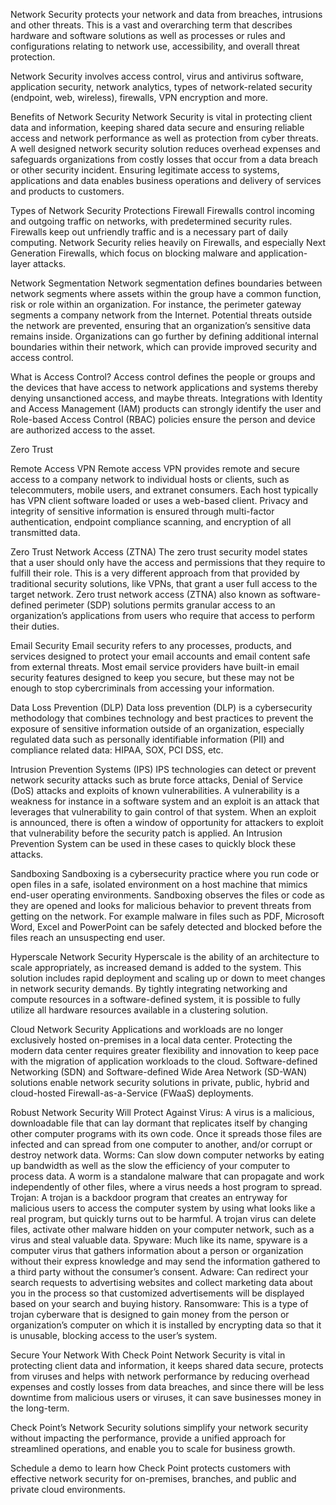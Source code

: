 Network Security protects your network and data from breaches, intrusions and other threats. This is a vast and overarching term that describes hardware and software solutions as well as processes or rules and configurations relating to network use, accessibility, and overall threat protection.

Network Security involves access control, virus and antivirus software, application security, network analytics, types of network-related security (endpoint, web, wireless), firewalls, VPN encryption and more.

Benefits of Network Security
Network Security is vital in protecting client data and information, keeping shared data secure and ensuring reliable access and network performance as well as protection from cyber threats. A well designed network security solution reduces overhead expenses and safeguards organizations from costly losses that occur from a data breach or other security incident. Ensuring legitimate access to systems, applications and data enables business operations and delivery of services and products to customers.

Types of Network Security Protections
Firewall
Firewalls control incoming and outgoing traffic on networks, with predetermined security rules. Firewalls keep out unfriendly traffic and is a necessary part of daily computing. Network Security relies heavily on Firewalls, and especially Next Generation Firewalls, which focus on blocking malware and application-layer attacks.

 

Network Segmentation
Network segmentation defines boundaries between network segments where assets within the group have a common function, risk or role within an organization. For instance, the perimeter gateway segments a company network from the Internet. Potential threats outside the network are prevented, ensuring that an organization’s sensitive data remains inside. Organizations can go further by defining additional internal boundaries within their network, which can provide improved security and access control.

 

What is Access Control?
Access control defines the people or groups and the devices that have access to network applications and systems thereby denying unsanctioned access, and maybe threats. Integrations with Identity and Access Management (IAM) products can strongly identify the user and Role-based Access Control (RBAC) policies ensure the person and device are authorized access to the asset.

Zero Trust

Remote Access VPN
Remote access VPN provides remote and secure access to a company network to individual hosts or clients, such as telecommuters, mobile users, and extranet consumers. Each host typically has VPN client software loaded or uses a web-based client. Privacy and integrity of sensitive information is ensured through multi-factor authentication, endpoint compliance scanning, and encryption of all transmitted data.

 

Zero Trust Network Access (ZTNA)
The zero trust security model states that a user should only have the access and permissions that they require to fulfill their role. This is a very different approach from that provided by traditional security solutions, like VPNs, that grant a user full access to the target network. Zero trust network access (ZTNA) also known as software-defined perimeter (SDP) solutions permits granular access to an organization’s applications from users who require that access to perform their duties.

 

Email Security
Email security refers to any processes, products, and services designed to protect your email accounts and email content safe from external threats. Most email service providers have built-in email security features designed to keep you secure, but these may not be enough to stop cybercriminals from accessing your information.

 

Data Loss Prevention (DLP)
Data loss prevention (DLP) is a cybersecurity methodology that combines technology and best practices to prevent the exposure of sensitive information outside of an organization, especially regulated data such as personally identifiable information (PII) and compliance related data: HIPAA, SOX, PCI DSS, etc.

 

Intrusion Prevention Systems (IPS)
IPS technologies can detect or prevent network security attacks such as brute force attacks, Denial of Service (DoS) attacks and exploits of known vulnerabilities. A vulnerability is a weakness for instance in a software system and an exploit is an attack that leverages that vulnerability to gain control of that system. When an exploit is announced, there is often a window of opportunity for attackers to exploit that vulnerability before the security patch is applied. An Intrusion Prevention System can be used in these cases to quickly block these attacks.

 

Sandboxing
Sandboxing is a cybersecurity practice where you run code or open files in a safe, isolated environment on a host machine that mimics end-user operating environments. Sandboxing observes the files or code as they are opened and looks for malicious behavior to prevent threats from getting on the network. For example malware in files such as PDF, Microsoft Word, Excel and PowerPoint can be safely detected and blocked before the files reach an unsuspecting end user.

 

Hyperscale Network Security
Hyperscale is the ability of an architecture to scale appropriately, as increased demand is added to the system. This solution includes rapid deployment and scaling up or down to meet changes in network security demands. By tightly integrating networking and compute resources in a software-defined system, it is possible to fully utilize all hardware resources available in a clustering solution.

 

Cloud Network Security
Applications and workloads are no longer exclusively hosted on-premises in a local data center. Protecting the modern data center requires greater flexibility and innovation to keep pace with the migration of application workloads to the cloud. Software-defined Networking (SDN) and Software-defined Wide Area Network (SD-WAN) solutions enable network security solutions in private, public, hybrid and cloud-hosted Firewall-as-a-Service (FWaaS) deployments.

Robust Network Security Will Protect Against
Virus: A virus is a malicious, downloadable file that can lay dormant that replicates itself by changing other computer programs with its own code. Once it spreads those files are infected and can spread from one computer to another, and/or corrupt or destroy network data.
Worms: Can slow down computer networks by eating up bandwidth as well as the slow the efficiency of your computer to process data. A worm is a standalone malware that can propagate and work independently of other files, where a virus needs a host program to spread.
Trojan: A trojan is a backdoor program that creates an entryway for malicious users to access the computer system by using what looks like a real program, but quickly turns out to be harmful. A trojan virus can delete files, activate other malware hidden on your computer network, such as a virus and steal valuable data.
Spyware: Much like its name, spyware is a computer virus that gathers information about a person or organization without their express knowledge and may send the information gathered to a third party without the consumer’s consent.
Adware: Can redirect your search requests to advertising websites and collect marketing data about you in the process so that customized advertisements will be displayed based on your search and buying history.
Ransomware: This is a type of trojan cyberware that is designed to gain money from the person or organization’s computer on which it is installed by encrypting data so that it is unusable, blocking access to the user’s system.

Secure Your Network With Check Point
Network Security is vital in protecting client data and information, it keeps shared data secure, protects from viruses and helps with network performance by reducing overhead expenses and costly losses from data breaches, and since there will be less downtime from malicious users or viruses, it can save businesses money in the long-term.

 

Check Point’s Network Security solutions simplify your network security without impacting the performance, provide a unified approach for streamlined operations, and enable you to scale for business growth.

Schedule a demo to learn how Check Point protects customers with effective network security for on-premises, branches, and public and private cloud environments.
